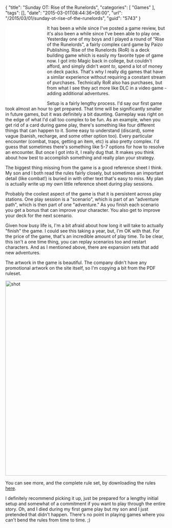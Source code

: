 {
	"title": "Sunday OT: Rise of the Runelords",
	"categories": [
		"Games"
	],
	"tags": [],
	"date": "2015-03-01T08:44:36+06:00",
	"url": "/2015/03/01/sunday-ot-rise-of-the-runelords",
	"guid": "5743"
}

<iframe style="width:120px;height:240px;float:left;margin-right:10px" marginwidth="0" marginheight="0" scrolling="no" frameborder="0" src="//ws-na.amazon-adsystem.com/widgets/q?ServiceVersion=20070822&OneJS=1&Operation=GetAdHtml&MarketPlace=US&source=ac&ref=qf_sp_asin_til&ad_type=product_link&tracking_id=raymondcamden-20&marketplace=amazon&region=US&placement=1601255500&asins=1601255500&linkId=DLA5R4D6RXHB5ELF&show_border=true&link_opens_in_new_window=false">
</iframe>  It has been a while since I've posted a game review, but it's also been a while since I've been able to play one. Yesterday one of my boys and I played a round of "Rise of the Runelords", a fairly complex card game by Paizo Publishing. Rise of the Runelords (RoR) is a deck building game which is easily my favorite type of game now. I got into Magic back in college, but couldn't afford, and simply didn't <i>want to</i>, spend a lot of money on deck packs. That's why I really dig games that have a similar experience without requiring a constant stream of purchases. Technically RoR also has purchases, but from what I see they act more like DLC in a video game - adding additional adventures. 

<!--more-->

Setup is a fairly lengthy process. I'd say our first game took almost an hour to get prepared. That time will be significantly smaller in future games, but it was definitely a bit daunting. Gameplay was right on the edge of what I'd call too complex to be fun. As an example, when you get rid of a card during game play, there's something like four different things that can happen to it. Some easy to understand (discard), some vague (banish, recharge, and some other option too). Every particular encounter (combat, traps, getting an item, etc) is also pretty complex. I'd guess that sometimes there's something like 5-7 options for how to resolve an encounter. But once I got into it, I really dug that. It makes you think about how best to accomplish something and really plan your strategy. 

The biggest thing missing from the game is a good reference sheet I think. My son and I both read the rules fairly closely, but sometimes an important detail (like combat!) is buried in with other text that's easy to miss. My plan is actually write up my own little reference sheet during play sessions.

Probably the coolest aspect of the game is that it is persistent across play stations. One play session is a "scenario", which is part of an "adventure path", which is then part of one "adventure." As you finish each scenario you get a bonus that can improve your character. You also get to improve your deck for the next scenario. 

Given how busy life is, I'm a bit afraid about how long it will take to actually "finish" the game. I could see this taking a year, but, I'm OK with that. For the price of the game, that's an incredible amount of play time. To be clear, this isn't a one time thing, you can replay scenarios too and restart characters. And as I mentioned above, there are expansion sets that add new adventures. 

The artwork in the game is beautiful. The company didn't have any promotional artwork on the site itself, so I'm copying a bit from the PDF ruleset.

<a href="http://www.raymondcamden.com/wp-content/uploads/2015/03/shot.png"><img src="http://www.raymondcamden.com/wp-content/uploads/2015/03/shot.png" alt="shot" width="780" height="610" class="alignnone size-full wp-image-5744" /></a>

You can see more, and the complete rule set, by downloading the rules <a href="http://paizo.com/download/pathfinder/PZO6000-Rulebook.zip">here</a>.

I definitely recommend picking it up, just be prepared for a lengthy initial setup and somewhat of a commitment if you want to play through the entire story. Oh, and I died during my first game play but my son and I just pretended that didn't happen. There's no point in playing games where you can't bend the rules from time to time. ;) 